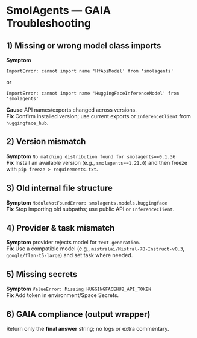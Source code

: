 # SmolAgents — GAIA Troubleshooting

## 1) Missing or wrong model class imports
**Symptom**
```
ImportError: cannot import name 'HfApiModel' from 'smolagents'
```
or
```
ImportError: cannot import name 'HuggingFaceInferenceModel' from 'smolagents'
```
**Cause** API names/exports changed across versions.  
**Fix** Confirm installed version; use current exports or `InferenceClient` from `huggingface_hub`.

## 2) Version mismatch
**Symptom** `No matching distribution found for smolagents==0.1.36`  
**Fix** Install an available version (e.g., `smolagents==1.21.0`) and then freeze with `pip freeze > requirements.txt`.

## 3) Old internal file structure
**Symptom** `ModuleNotFoundError: smolagents.models.huggingface`  
**Fix** Stop importing old subpaths; use public API or `InferenceClient`.

## 4) Provider & task mismatch
**Symptom** provider rejects model for `text-generation`.  
**Fix** Use a compatible model (e.g., `mistralai/Mistral-7B-Instruct-v0.3`, `google/flan-t5-large`) and set task where needed.

## 5) Missing secrets
**Symptom** `ValueError: Missing HUGGINGFACEHUB_API_TOKEN`  
**Fix** Add token in environment/Space Secrets.

## 6) GAIA compliance (output wrapper)
Return only the **final answer** string; no logs or extra commentary.
